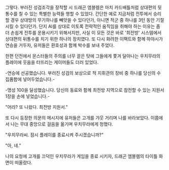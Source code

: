 그렇다. 부러진 성검조각을 장착할 시 드래곤 엠블렘은 마치 카드배틀처럼 상대편의 뒷통수를 칠 수 있는 특별한 능력들 행할 수 있었다. 간단한 예로 지금처럼 전투에서 승리할 경우 상대방의 무기하나를 빼앗을 수 있다던가, 아니면 적군 중 하나를 3턴 동안 기절 시킬 수 있다던가. 
단지 AI를 상대로 이토록 전략적인 움직임을 취해야 하는 이유는 좀 더 손쉽게 전투를 운용시키기 위해서지만, 사실 이 모든 것은 바로 '최전방' 시스템에서 상대편의 뒤통수를 치기 위한 하나의 장치였다. 
또 다시 화려한 이팩트와 함께 하야시가 연승을 거두자, 유저들은 환호성과 함께 박수를 보내 주었다. 

한편 던전에서 몬스터들의 주의를 너무 끌은 탓에 그들에게 쫓겨 달아나는 우치무라의 플레이에 웃음을 터뜨리는 게이머들도 더러 있었다. 

-연승에 선공했습니다. 부러진 성검의 보상으로 적 지휘관의 장비 중 하나를 당신의 수집품함에 넣어두었습니다.- 

-명성 100을 달성했습니다. 당신의 동료와 함께 최전방 지역으로 참전할 수 있는 지원서 1장을 손에 넣었습니다.- 

"어라? 또 나왔다. 최전방 지원서." 

또 다시 등장한 의문의 메시지에 유저들은 고개를 갸웃 거리며 나를 바라보았다. 
이쯤에서 나는 무대 중앙으로 걸음을 옮기며 우치무라에게 청했다. 

"우치무라씨. 잠시 플레이를 종료시켜 주시겠습니까?" 

"아, 네." 

나의 요청에 고개를 끄덕인 우치무라가 게임을 종료 시키자, 드래곤 엠블렘의 타이틀 화면이 떠올랐다. 